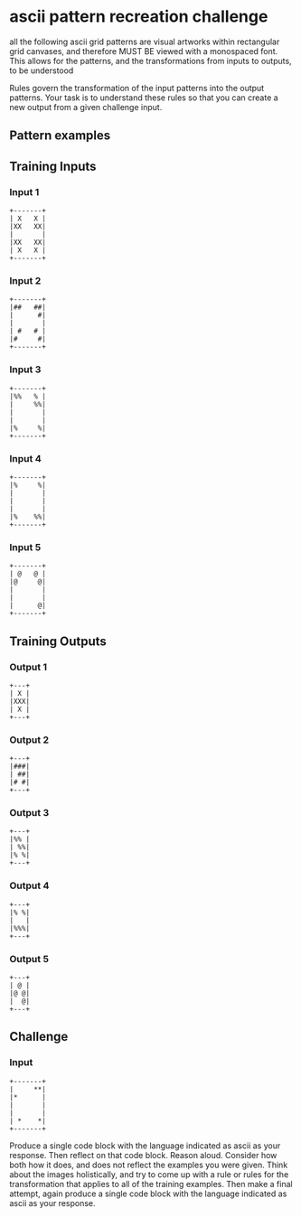 # ascii pattern recreation challenge

all the following ascii grid patterns are visual artworks within rectangular grid canvases, and therefore  MUST BE viewed with a monospaced font. This allows for the patterns, and the transformations from inputs to outputs, to be understood

Rules govern the transformation of the input patterns into the output patterns. Your task is to understand these rules so that you can create a new output from a given challenge input.

## Pattern examples

## Training Inputs

### Input 1
```ascii
+-------+
| X   X |
|XX   XX|
|       |
|XX   XX|
| X   X |
+-------+
```

### Input 2
```ascii
+-------+
|##   ##|
|      #|
|       |
| #   # |
|#     #|
+-------+
```

### Input 3
```ascii
+-------+
|%%   % |
|     %%|
|       |
|       |
|%     %|
+-------+
```

### Input 4
```ascii
+-------+
|%     %|
|       |
|       |
|       |
|%    %%|
+-------+
```

### Input 5
```ascii
+-------+
| @   @ |
|@     @|
|       |
|       |
|      @|
+-------+
```

## Training Outputs

### Output 1
```ascii
+---+
| X |
|XXX|
| X |
+---+
```

### Output 2
```ascii
+---+
|###|
| ##|
|# #|
+---+
```

### Output 3
```ascii
+---+
|%% |
| %%|
|% %|
+---+
```

### Output 4
```ascii
+---+
|% %|
|   |
|%%%|
+---+
```

### Output 5
```ascii
+---+
| @ |
|@ @|
|  @|
+---+
```

## Challenge

### Input
```ascii
+-------+
|     **|
|*      |
|       |
|       |
| *    *|
+-------+
```


Produce a single code block with the language indicated as ascii as your response. Then reflect on that code block. Reason aloud. Consider how both how it does, and does not reflect the examples you were given. Think about the images holistically, and try to come up with a rule or rules for the transformation that applies to all of the training examples. Then make a final attempt, again produce a single code block with the language indicated as ascii as your response.
